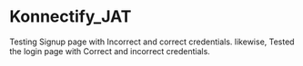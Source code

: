 # Konnectify_JAT
Testing Signup page with Incorrect and correct credentials. likewise, Tested the login page with Correct and incorrect credentials.
